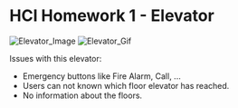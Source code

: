 # HCI Homework 1 - Elevator

![Elevator_Image](https://i.imgur.com/rhuuqLN.jpg) ![Elevator_Gif](https://media.giphy.com/media/VFjvZCGRpVNVILijGC/giphy.gif)

Issues with this elevator:
- Emergency buttons like Fire Alarm, Call, ...
- Users can not known which floor elevator has reached.
- No information about the floors.
